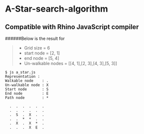 A-Star-search-algorithm
=======================

Compatible with Rhino JavaScript compiler
-------------------------
######Below is the result for 
> - Grid size         = 6
> - start node        = [2, 1]
> - end node          = [5, 4]
> - Un-walkable nodes = [[4, 1],[2, 3],[4, 3],[5, 3]]

    $ js a_star.js
    Representation :
	Walkable node    : .
	Un-walkable node : X
	Start node       : S
	End node         : E
	Path node        : *

	  .  .  .  .  .  .
	  .  .  .  .  .  .
	  .  S  .  X  .  .
	  .  .  *  *  .  .
	  .  X  .  X  *  .
	  .  .  .  X  E  .